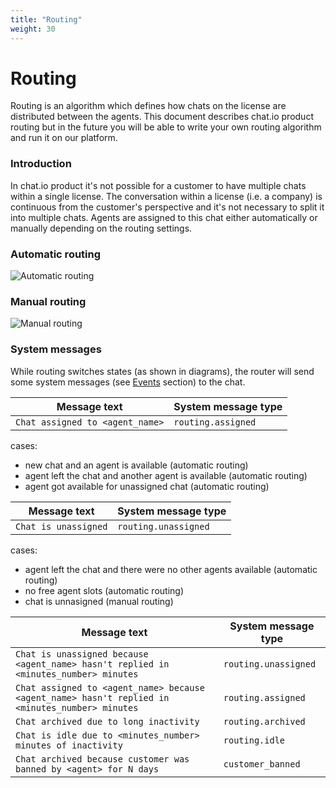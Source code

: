 ```yaml
---
title: "Routing"
weight: 30
---
```


# Routing

Routing is an algorithm which defines how chats on the license are distributed between the agents. This document describes chat.io product routing but in the future you will be able to write your own routing algorithm and run it on our platform.


### Introduction

 In chat.io product it's not possible for a customer to have multiple chats within a single license. The conversation within a license (i.e. a company) is continuous from the customer's perspective and it's not necessary to split it into multiple chats. Agents are assigned to this chat either automatically or manually depending on the routing settings.


### Automatic routing


![Automatic routing](../images/automatic-routing.png "automatic routing")


### Manual routing


![Manual routing](../images/manual-routing.png "manual routing")


### System messages

While routing switches states (as shown in diagrams), the router will send some system messages (see [Events](../events#system-message) section) to the chat.

| Message text | System message type |
|--------------|---------------------|
| `Chat assigned to <agent_name>` | `routing.assigned` |

cases:

 - new chat and an agent is available (automatic routing)
 - agent left the chat and another agent is available (automatic routing)
 - agent got available for unassigned chat (automatic routing)

| Message text | System message type |
|--------------|---------------------|
| `Chat is unassigned` | `routing.unassigned` |

cases:

 - agent left the chat and there were no other agents available (automatic routing)
 - no free agent slots (automatic routing)
 - chat is unnasigned (manual routing)

| Message text | System message type |
|--------------|---------------------|
| `Chat is unassigned because <agent_name> hasn't replied in <minutes_number> minutes` | `routing.unassigned` |
| `Chat assigned to <agent_name> because <agent_name> hasn't replied in <minutes_number> minutes` | `routing.assigned` |
| `Chat archived due to long inactivity` | `routing.archived` |
| `Chat is idle due to <minutes_number> minutes of inactivity` | `routing.idle` |
| `Chat archived because customer was banned by <agent> for N days` | `customer_banned` |